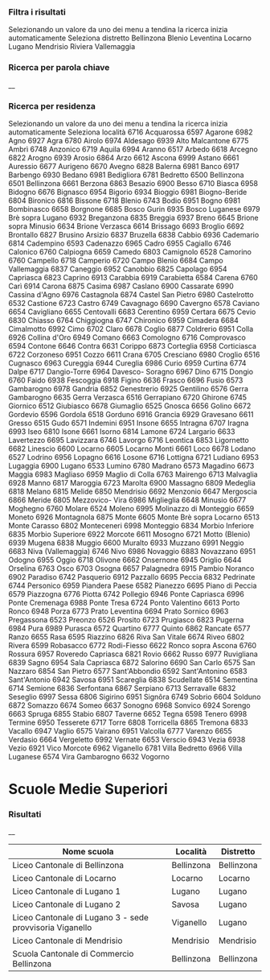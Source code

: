 ### Filtra i risultati

Selezionando un valore da uno dei menu a tendina la ricerca inizia
automaticamente Seleziona distretto Bellinzona Blenio Leventina Locarno Lugano
Mendrisio Riviera Vallemaggia

### Ricerca per parola chiave

__

### Ricerca per residenza

Selezionando un valore da uno dei menu a tendina la ricerca inizia
automaticamente Seleziona località 6716 Acquarossa 6597 Agarone 6982 Agno 6927
Agra 6780 Airolo 6974 Aldesago 6939 Alto Malcantone 6775 Ambrì 6748 Anzonico
6719 Aquila 6994 Aranno 6517 Arbedo 6618 Arcegno 6822 Arogno 6939 Arosio 6864
Arzo 6612 Ascona 6999 Astano 6661 Auressio 6677 Aurigeno 6670 Avegno 6828
Balerna 6981 Banco 6917 Barbengo 6930 Bedano 6981 Bedigliora 6781 Bedretto
6500 Bellinzona 6501 Bellinzona 6661 Berzona 6863 Besazio 6900 Besso 6710
Biasca 6958 Bidogno 6676 Bignasco 6954 Bigorio 6934 Bioggio 6981 Biogno-Beride
6804 Bironico 6816 Bissone 6718 Blenio 6743 Bodio 6951 Bogno 6981 Bombinasco
6658 Borgnone 6685 Bosco Gurin 6935 Bosco Luganese 6979 Brè sopra Lugano 6932
Breganzona 6835 Breggia 6937 Breno 6645 Brione sopra Minusio 6634 Brione
Verzasca 6614 Brissago 6693 Broglio 6692 Brontallo 6827 Brusino Arsizio 6837
Bruzella 6838 Cabbio 6936 Cademario 6814 Cadempino 6593 Cadenazzo 6965 Cadro
6955 Cagiallo 6746 Calonico 6760 Calpiogna 6659 Camedo 6803 Camignolo 6528
Camorino 6760 Campello 6718 Camperio 6720 Campo Blenio 6684 Campo Vallemaggia
6837 Caneggio 6952 Canobbio 6825 Capolago 6954 Capriasca 6823 Caprino 6913
Carabbia 6919 Carabietta 6584 Carena 6760 Carì 6914 Carona 6875 Casima 6987
Caslano 6900 Cassarate 6990 Cassina d'Agno 6976 Castagnola 6874 Castel San
Pietro 6980 Castelrotto 6532 Castione 6723 Castro 6749 Cavagnago 6690 Cavergno
6578 Caviano 6654 Cavigliano 6655 Centovalli 6683 Cerentino 6959 Certara 6675
Cevio 6830 Chiasso 6764 Chiggiogna 6747 Chironico 6959 Cimadera 6684
Cimalmotto 6992 Cimo 6702 Claro 6678 Coglio 6877 Coldrerio 6951 Colla 6926
Collina d'Oro 6949 Comano 6663 Comologno 6716 Comprovasco 6594 Contone 6646
Contra 6631 Corippo 6873 Corteglia 6958 Corticiasca 6722 Corzoneso 6951 Cozzo
6611 Crana 6705 Cresciano 6980 Croglio 6516 Cugnasco 6963 Cureggia 6944
Cureglia 6986 Curio 6959 Curtina 6774 Dalpe 6717 Dangio-Torre 6964 Davesco-
Soragno 6967 Dino 6715 Dongio 6760 Faido 6938 Fescoggia 6918 Figino 6636
Frasco 6696 Fusio 6573 Gambarogno 6978 Gandria 6852 Genestrerio 6925 Gentilino
6576 Gerra Gambarogno 6635 Gerra Verzasca 6516 Gerrapiano 6720 Ghirone 6745
Giornico 6512 Giubiasco 6678 Giumaglio 6525 Gnosca 6656 Golino 6672 Gordevio
6596 Gordola 6518 Gorduno 6916 Grancia 6929 Gravesano 6611 Gresso 6515 Gudo
6571 Indemini 6951 Insone 6655 Intragna 6707 Iragna 6993 Iseo 6810 Isone 6661
Isorno 6814 Lamone 6724 Largario 6633 Lavertezzo 6695 Lavizzara 6746 Lavorgo
6716 Leontica 6853 Ligornetto 6682 Linescio 6600 Locarno 6605 Locarno Monti
6661 Loco 6678 Lodano 6527 Lodrino 6956 Lopagno 6616 Losone 6716 Lottigna 6721
Ludiano 6953 Lugaggia 6900 Lugano 6533 Lumino 6780 Madrano 6573 Magadino 6673
Maggia 6983 Magliaso 6959 Maglio di Colla 6763 Mairengo 6713 Malvaglia 6928
Manno 6817 Maroggia 6723 Marolta 6900 Massagno 6809 Medeglia 6818 Melano 6815
Melide 6850 Mendrisio 6692 Menzonio 6647 Mergoscia 6866 Meride 6805 Mezzovico-
Vira 6986 Miglieglia 6648 Minusio 6677 Moghegno 6760 Molare 6524 Moleno 6995
Molinazzo di Monteggio 6659 Moneto 6926 Montagnola 6875 Monte 6605 Monte Brè
sopra Locarno 6513 Monte Carasso 6802 Monteceneri 6998 Monteggio 6834 Morbio
Inferiore 6835 Morbio Superiore 6922 Morcote 6611 Mosogno 6721 Motto (Blenio)
6939 Mugena 6838 Muggio 6600 Muralto 6933 Muzzano 6991 Neggio 6683 Niva
(Vallemaggia) 6746 Nivo 6986 Novaggio 6883 Novazzano 6951 Odogno 6955 Oggio
6718 Olivone 6662 Onsernone 6945 Origlio 6644 Orselina 6763 Osco 6703 Osogna
6657 Palagnedra 6915 Pambio Noranco 6902 Paradiso 6742 Pasquerio 6912 Pazzallo
6695 Peccia 6832 Pedrinate 6744 Personico 6959 Piandera Paese 6582 Pianezzo
6695 Piano di Peccia 6579 Piazzogna 6776 Piotta 6742 Pollegio 6946 Ponte
Capriasca 6996 Ponte Cremenaga 6988 Ponte Tresa 6724 Ponto Valentino 6613
Porto Ronco 6948 Porza 6773 Prato Leventina 6694 Prato Sornico 6963 Pregassona
6523 Preonzo 6526 Prosito 6723 Prugiasco 6823 Pugerna 6984 Pura 6989 Purasca
6572 Quartino 6777 Quinto 6862 Rancate 6577 Ranzo 6655 Rasa 6595 Riazzino 6826
Riva San Vitale 6674 Riveo 6802 Rivera 6599 Robasacco 6772 Rodi-Fiesso 6622
Ronco sopra Ascona 6760 Rossura 6957 Roveredo Capriasca 6821 Rovio 6662 Russo
6977 Ruvigliana 6839 Sagno 6954 Sala Capriasca 6872 Salorino 6690 San Carlo
6575 San Nazzaro 6854 San Pietro 6577 Sant'Abbondio 6592 Sant'Antonino 6583
Sant'Antonio 6942 Savosa 6951 Scareglia 6838 Scudellate 6514 Sementina 6714
Semione 6836 Serfontana 6867 Serpiano 6713 Serravalle 6832 Seseglio 6997 Sessa
6806 Sigirino 6951 Signôra 6749 Sobrio 6604 Solduno 6872 Somazzo 6674 Someo
6637 Sonogno 6968 Sonvico 6924 Sorengo 6663 Spruga 6855 Stabio 6807 Taverne
6652 Tegna 6598 Tenero 6998 Termine 6950 Tesserete 6717 Torre 6808 Torricella
6865 Tremona 6833 Vacallo 6947 Vaglio 6575 Vairano 6951 Valcolla 6777 Varenzo
6655 Verdasio 6664 Vergeletto 6992 Vernate 6653 Verscio 6943 Vezia 6938 Vezio
6921 Vico Morcote 6962 Viganello 6781 Villa Bedretto 6966 Villa Luganese 6574
Vira Gambarogno 6632 Vogorno

# Scuole Medie Superiori

### Risultati

__

Nome scuola | Località | Distretto  
---|---|---  
Liceo Cantonale di Bellinzona  | Bellinzona | Bellinzona  
Liceo Cantonale di Locarno  | Locarno | Locarno  
Liceo Cantonale di Lugano 1  | Lugano | Lugano  
Liceo Cantonale di Lugano 2  | Savosa | Lugano  
Liceo Cantonale di Lugano 3 - sede provvisoria Viganello  | Viganello | Lugano  
Liceo Cantonale di Mendrisio  | Mendrisio | Mendrisio  
Scuola Cantonale di Commercio Bellinzona  | Bellinzona | Bellinzona

